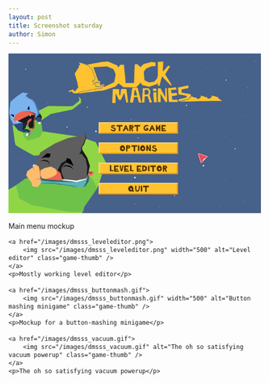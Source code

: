```yaml
---
layout: post
title: Screenshot saturday
author: Simon
---
```

<div class="centered-div" style="margin-top:10px;">
	<a href="/images/dmsss_mainmenumockup.png">
		<img src="/images/dmsss_mainmenumockup.png" width="500" alt="Main menu mockup" class="game-thumb" />
	</a>
	<p>Main menu mockup</p>

	<a href="/images/dmsss_leveleditor.png">
		<img src="/images/dmsss_leveleditor.png" width="500" alt="Level editor" class="game-thumb" />
	</a>
	<p>Mostly working level editor</p>

	<a href="/images/dmsss_buttonmash.gif">
		<img src="/images/dmsss_buttonmash.gif" width="500" alt="Button mashing minigame" class="game-thumb" />
	</a>
	<p>Mockup for a button-mashing minigame</p>

	<a href="/images/dmsss_vacuum.gif">
		<img src="/images/dmsss_vacuum.gif" alt="The oh so satisfying vacuum powerup" class="game-thumb" />
	</a>
	<p>The oh so satisfying vacuum powerup</p>
</div>
